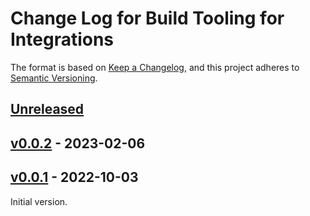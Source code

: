 # Change Log for Build Tooling for Integrations

The format is based on [Keep a Changelog](https://keepachangelog.com/en/1.0.0/),
and this project adheres to [Semantic Versioning](https://semver.org/spec/v2.0.0.html).

## [Unreleased]

## [v0.0.2] - 2023-02-06

## [v0.0.1] - 2022-10-03

Initial version.

[Unreleased]: https://github.com/yharish991/build-tooling-for-integrations/compare/v0.0.2...HEAD

[v0.0.2]: https://github.com/yharish991/build-tooling-for-integrations/compare/v0.0.1...v0.0.2

[v0.0.1]: https://github.com/yharish991/build-tooling-for-integrations/compare/d76e3838a0089db912197063ff28144c2ac911b1...v0.0.1
